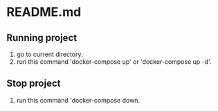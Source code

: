 # README.md
## Running project
1. go to current directory.
2. run this command 'docker-compose up' or 'docker-compose up -d'.

## Stop project
1. run this command 'docker-compose down.